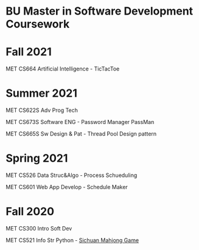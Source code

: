 # BU Master in Software Development Coursework

# Fall 2021

MET CS664 Artificial Intelligence - TicTacToe

# Summer 2021

MET CS622S	Adv Prog Tech

MET CS673S	Software ENG - Password Manager PassMan

MET CS665S	Sw Design & Pat - Thread Pool Design pattern

# Spring 2021

MET CS526	Data Struc&Algo - Process Schueduling

MET CS601	Web App Develop - Schedule Maker

# Fall 2020

MET CS300	Intro Soft Dev

MET CS521	Info Str Python - [Sichuan Mahjong Game](https://github.com/zw-g/Sichuan_Mahjong_Game)
